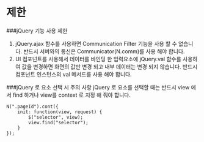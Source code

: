 제한
===
###jQuery 기능 사용 제한
1. jQuery.ajax 함수를 사용하면 Communication Filter 기능을  사용 할 수 없습니다. 반드시 서버와의 통신은  Communicator(N.comm)를 사용 해야 합니다.
2. UI 컴포넌트를 사용해서 데이터를 바인딩 한 입력요소에 jQuery.val 함수를 사용하여 값을 변경하면 화면의 값만 변경 되고 내부 데이터는 변경 되지 않습니다. 반드시 컴포넌트 인스턴스의 val 메서드를 사용 해야 합니다.

###jQuery 로 요소 선택 시 주의 사항
jQuery 로 요소를 선택할 때는 반드시 view 에서 find 하거나 view를 context 로 지정 해 줘야 합니다.
```
N(".pageId").cont({
    init: function(view, request) {
        $("selector", view);
        view.find("selector");
    }
});
```